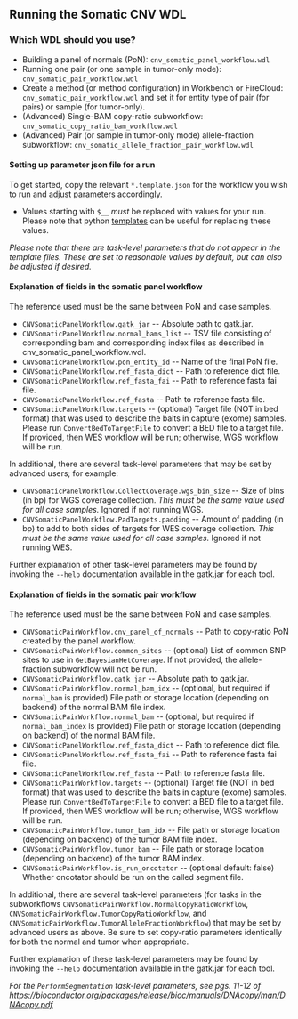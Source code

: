 ## Running the Somatic CNV WDL

### Which WDL should you use?
- Building a panel of normals (PoN): ``cnv_somatic_panel_workflow.wdl``
- Running one pair (or one sample in tumor-only mode): ``cnv_somatic_pair_workflow.wdl``
- Create a method (or method configuration) in Workbench or FireCloud: ``cnv_somatic_pair_workflow.wdl`` and set it for entity type of pair (for pairs) or sample (for tumor-only).
- (Advanced) Single-BAM copy-ratio subworkflow: ``cnv_somatic_copy_ratio_bam_workflow.wdl``
- (Advanced) Pair (or sample in tumor-only mode) allele-fraction subworkflow: ``cnv_somatic_allele_fraction_pair_workflow.wdl``

#### Setting up parameter json file for a run

To get started, copy the relevant ``*.template.json`` for the workflow you wish to run and adjust parameters accordingly.  
- Values starting with ``$__`` *must* be replaced with values for your run.  Please note that python [templates](https://docs.python.org/2/library/string.html#template-strings) can be useful for replacing these values.

*Please note that there are task-level parameters that do not appear in the template files.  These are set to reasonable values by default, but can also be adjusted if desired.*

#### Explanation of fields in the somatic panel workflow

The reference used must be the same between PoN and case samples.

- ``CNVSomaticPanelWorkflow.gatk_jar`` -- Absolute path to gatk.jar.
- ``CNVSomaticPanelWorkflow.normal_bams_list`` -- TSV file consisting of corresponding bam and corresponding index files as described in cnv_somatic_panel_workflow.wdl.
- ``CNVSomaticPanelWorkflow.pon_entity_id`` -- Name of the final PoN file.
- ``CNVSomaticPanelWorkflow.ref_fasta_dict`` -- Path to reference dict file.
- ``CNVSomaticPanelWorkflow.ref_fasta_fai`` -- Path to reference fasta fai file.
- ``CNVSomaticPanelWorkflow.ref_fasta`` -- Path to reference fasta file.
- ``CNVSomaticPanelWorkflow.targets`` -- (optional) Target file (NOT in bed format) that was used to describe the baits in capture (exome) samples.  Please run ``ConvertBedToTargetFile`` to convert a BED file to a target file.  If provided, then WES workflow will be run; otherwise, WGS workflow will be run.

In additional, there are several task-level parameters that may be set by advanced users; for example:

- ``CNVSomaticPanelWorkflow.CollectCoverage.wgs_bin_size`` -- Size of bins (in bp) for WGS coverage collection.  *This must be the same value used for all case samples.*  Ignored if not running WGS.
- ``CNVSomaticPanelWorkflow.PadTargets.padding`` -- Amount of padding (in bp) to add to both sides of targets for WES coverage collection.  *This must be the same value used for all case samples.*  Ignored if not running WES.

Further explanation of other task-level parameters may be found by invoking the ``--help`` documentation available in the gatk.jar for each tool.  

#### Explanation of fields in the somatic pair workflow

The reference used must be the same between PoN and case samples.

- ``CNVSomaticPairWorkflow.cnv_panel_of_normals`` -- Path to copy-ratio PoN created by the panel workflow. 
- ``CNVSomaticPairWorkflow.common_sites`` -- (optional) List of common SNP sites to use in ``GetBayesianHetCoverage``.  If not provided, the allele-fraction subworkflow will not be run.
- ``CNVSomaticPairWorkflow.gatk_jar`` -- Absolute path to gatk.jar.
- ``CNVSomaticPairWorkflow.normal_bam_idx`` -- (optional, but required if ``normal_bam`` is provided)  File path or storage location (depending on backend) of the normal BAM file index.
- ``CNVSomaticPairWorkflow.normal_bam`` -- (optional, but required if ``normal_bam_index``  is provided)  File path or storage location (depending on backend) of the normal BAM file.
- ``CNVSomaticPanelWorkflow.ref_fasta_dict`` -- Path to reference dict file.
- ``CNVSomaticPanelWorkflow.ref_fasta_fai`` -- Path to reference fasta fai file.
- ``CNVSomaticPanelWorkflow.ref_fasta`` -- Path to reference fasta file.
- ``CNVSomaticPairWorkflow.targets`` -- (optional) Target file (NOT in bed format) that was used to describe the baits in capture (exome) samples.  Please run ``ConvertBedToTargetFile`` to convert a BED file to a target file.  If provided, then WES workflow will be run; otherwise, WGS workflow will be run.
- ``CNVSomaticPairWorkflow.tumor_bam_idx`` -- File path or storage location (depending on backend) of the tumor BAM file index.
- ``CNVSomaticPairWorkflow.tumor_bam`` -- File path or storage location (depending on backend) of the tumor BAM index.
- ``CNVSomaticPairWorkflow.is_run_oncotator`` -- (optional default: false) Whether oncotator should be run on the called segment file.

In additional, there are several task-level parameters (for tasks in the subworkflows ``CNVSomaticPairWorkflow.NormalCopyRatioWorkflow``, ``CNVSomaticPairWorkflow.TumorCopyRatioWorkflow``, and ``CNVSomaticPairWorkflow.TumorAlleleFractionWorkflow``) that may be set by advanced users as above.  Be sure to set copy-ratio parameters identically for both the normal and tumor when appropriate.

Further explanation of these task-level parameters may be found by invoking the ``--help`` documentation available in the gatk.jar for each tool.

*For the ``PerformSegmentation`` task-level parameters, see pgs. 11-12 of https://bioconductor.org/packages/release/bioc/manuals/DNAcopy/man/DNAcopy.pdf*